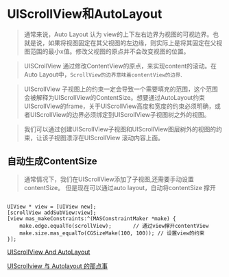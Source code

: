 # UIScrollView和AutoLayout

> 通常来说，Auto Layout 认为 view的上下左右边界为视图的可视边界。也就是说，如果将视图固定在其父视图的左边缘，则实际上是将其固定在父视图范围的最小x值。修改父视图的原点并不会改变视图的位置。

> UISCrollView 通过修改ContentView的原点，来实现content的滚动。在Auto Layout中，`ScrollView的边界意味着contentView的边界`.

> UIScrollView 子视图上的约束一定会导致一个需要填充的范围，这个范围会被解释为UIScrollView的ContentSize。想要通过AutoLayout约束UIScrollView的frame，关于UIScrollView高度和宽度的约束必须明确，或者UIScrollView的边界必须绑定到UIScrollView子视图树之外的视图。


> 我们可以通过创建UIScrollView子视图和UIScrollView图层树外的视图的约束，让该子视图漂浮在UIScrollView
滚动内容上面。


## 自动生成ContentSize

> 通常情况下，我们在UIScrollView添加了子视图,还需要手动设置contentSize。 但是现在可以通过auto layout，自动将contentSize 撑开

```objc

UIView * view = [UIView new];
[scrollView addSubView:view];
[view mas_makeConstraints:^(MASConstraintMaker *make) {
    make.edge.equalTo(scrollView);       // 通过view撑开contentView
    make.size.mas_equalTo(CGSizeMake(100, 100)); // 设置view的约束
}];

```

[UIScrollView And AutoLayout][1]

[UIScrollview 与 Autolayout 的那点事][2]

[1]: https://developer.apple.com/library/archive/technotes/tn2154/_index.html

[2]: https://juejin.im/entry/57abf8a7128fe100559c6fa4
